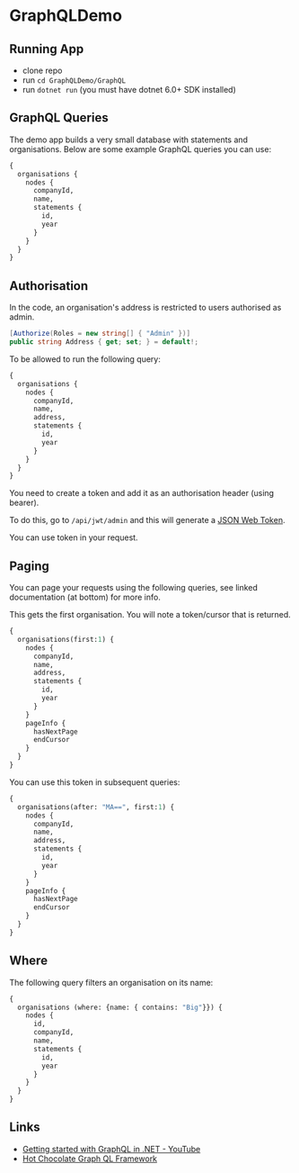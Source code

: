 # GraphQLDemo

## Running App

- clone repo
- run `cd GraphQLDemo/GraphQL`
- run `dotnet run` (you must have dotnet 6.0+ SDK installed)

## GraphQL Queries

The demo app builds a very small database with statements and organisations. Below are some example GraphQL queries you can use:

```graphql
{
  organisations {
    nodes {
      companyId,
      name,
      statements {
        id,
        year
      }
    }
  }
}
```

## Authorisation

In the code, an organisation's address is restricted to users authorised as admin.

```c#
[Authorize(Roles = new string[] { "Admin" })]
public string Address { get; set; } = default!;
```

To be allowed to run the following query:

```graphql
{
  organisations {
    nodes {
      companyId,
      name,
      address,
      statements {
        id,
        year
      }
    }
  }
}
```

You need to create a token and add it as an authorisation header (using bearer).

To do this, go to `/api/jwt/admin` and this will generate a [JSON Web Token](https://jwt.io).

You can use token in your request.

## Paging

You can page your requests using the following queries, see linked documentation (at bottom) for more info.

This gets the first organisation. You will note a token/cursor that is returned.

```graphql
{
  organisations(first:1) {
    nodes {
      companyId,
      name,
      address,
      statements {
        id,
        year
      }
    }
    pageInfo {
      hasNextPage
      endCursor
    }
  }
}
```

You can use this token in subsequent queries:

```graphql
{
  organisations(after: "MA==", first:1) {
    nodes {
      companyId,
      name,
      address,
      statements {
        id,
        year
      }
    }
    pageInfo {
      hasNextPage
      endCursor
    }
  }
}
```

## Where 

The following query filters an organisation on its name:

```graphql
{
  organisations (where: {name: { contains: "Big"}}) {
    nodes {
      id,
      companyId,
      name,
      statements {
        id,
        year
      }
    }
  }
}
```

## Links

- [Getting started with GraphQL in .NET - YouTube](https://www.youtube.com/watch?v=qrh97hToWpM)
- [Hot Chocolate Graph QL Framework](https://chillicream.com/docs/hotchocolate)
